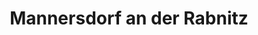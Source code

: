 ---
title: Mannersdorf an der Rabnitz
url: /mannersdorf-an-der-rabnitz/
latitude: 47.427
longitude: 16.528
---